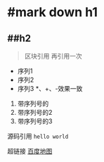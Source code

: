#mark down h1
======
##h2
------

> 区块引用
> 再引用一次

+ 序列1
+ 序列2
+ 序列3 *、+、-效果一致

1. 带序列号的
2. 带序列号的2
3. 带序列号的3

源码引用
<code>hello world</code>

超链接
[百度地图](www.map.baidu.com)
